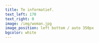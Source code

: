 ```yaml
---
title: Te informatief.
text_left: 170
text_right: 0
image: /img/woman.jpg
image_position: left bottom / auto 350px
bgcolor: white
---
```

